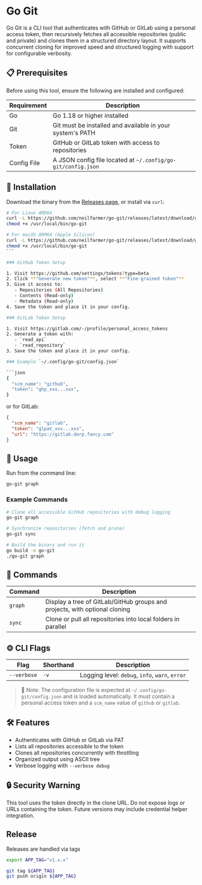 # Go Git

Go Git is a CLI tool that authenticates with GitHub or GitLab using a personal access token, then recursively fetches all accessible repositories (public and private) and clones them in a structured directory layout. It supports concurrent cloning for improved speed and structured logging with support for configurable verbosity.

## 📋 Prerequisites

Before using this tool, ensure the following are installed and configured:

| Requirement | Description                                                  |
| ----------- | ------------------------------------------------------------ |
| Go          | Go 1.18 or higher installed                                  |
| Git         | Git must be installed and available in your system's PATH    |
| Token       | GitHub or GitLab token with access to repositories           |
| Config File | A JSON config file located at `~/.config/go-git/config.json` |

## 🧩 Installation

Download the binary from the [Releases page](https://github.com/youruser/go-git/releases), or install via `curl`:

````bash
# For Linux AMD64
curl -L https://github.com/neilfarmer/go-git/releases/latest/download/go-git-linux-amd64 -o /usr/local/bin/go-git
chmod +x /usr/local/bin/go-git

# For macOS ARM64 (Apple Silicon)
curl -L https://github.com/neilfarmer/go-git/releases/latest/download/go-git-darwin-arm64 -o /usr/local/bin/go-git
chmod +x /usr/local/bin/go-git
```

### GitHub Token Setup

1. Visit https://github.com/settings/tokens?type=beta
2. Click **"Generate new token"**, select **"Fine-grained token"**
3. Give it access to:
   - Repositories (All Repositories)
   - Contents (Read-only)
   - Metadata (Read-only)
4. Save the token and place it in your config.

### GitLab Token Setup

1. Visit https://gitlab.com/-/profile/personal_access_tokens
2. Generate a token with:
   - `read_api`
   - `read_repository`
3. Save the token and place it in your config.

### Example `~/.config/go-git/config.json`

```json
{
  "scm_name": "github",
  "token": "ghp_xxx...xxx",
}
````

or for GitLab:

```json
{
  "scm_name": "gitlab",
  "token": "glpat_xxx...xxx",
  "url": "https://gitlab.derp.fancy.com"
}
```

## 🚀 Usage

Run from the command line:

```bash
go-git graph
```

### Example Commands

```bash
# Clone all accessible GitHub repositories with debug logging
go-git graph

# Synchronize repositories (fetch and prune)
go-git sync

# Build the binary and run it
go build -o go-git
./go-git graph
```

## 🧭 Commands

| Command | Description                                                                |
| ------- | -------------------------------------------------------------------------- |
| `graph` | Display a tree of GitLab/GitHub groups and projects, with optional cloning |
| `sync`  | Clone or pull all repositories into local folders in parallel              |

## ⚙️ CLI Flags

| Flag        | Shorthand | Description                                     |
| ----------- | --------- | ----------------------------------------------- |
| `--verbose` | `-v`      | Logging level: `debug`, `info`, `warn`, `error` |

> 🔹 Note: The configuration file is expected at `~/.config/go-git/config.json` and is loaded automatically. It must contain a personal access token and a `scm_name` value of `github` or `gitlab`.

## 🛠 Features

- Authenticates with GitHub or GitLab via PAT
- Lists all repositories accessible to the token
- Clones all repositories concurrently with throttling
- Organized output using ASCII tree
- Verbose logging with `--verbose debug`

## 🔒 Security Warning

This tool uses the token directly in the clone URL. Do not expose logs or URLs containing the token. Future versions may include credential helper integration.

## Release

Releases are handled via tags

```bash
export APP_TAG="v1.x.x"

git tag ${APP_TAG}
git push origin ${APP_TAG}
```
